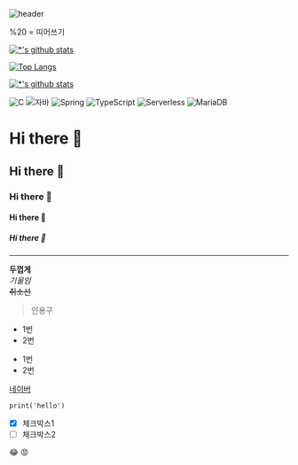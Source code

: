 ![header](https://capsule-render.vercel.app/api?type=wave&color=auto&height=300&section=header&text=Eunbi%20Ro&fontSize=90&animation=fadeIn)

%20 = 띠어쓰기

[![*'s github stats](https://github-readme-stats.vercel.app/api?username=selina7704)](https://github.com/selina7704)


[![Top Langs](https://github-readme-stats.vercel.app/api/top-langs/?username=selina7704)](https://github.com/selina7704/github-readme-stats)

[![*'s github stats](https://github-readme-stats.vercel.app/api?username=selina7704&show_icons=true&theme=radical)](https://github.com/selina7704)



![C](https://img.shields.io/badge/-C-123456?style=flat-square&logo=C&logoColor=black)
![자바](https://img.shields.io/badge/-자바-007396?style=flat&logo=Java&logoColor=ffffff)
![Spring](https://img.shields.io/badge/-Spring-6DB33F?style=for-the-badge&logo=Spring&logoColor=white)
![TypeScript](https://img.shields.io/badge/-TypeScript-3178C6?style=flat-square&logo=TypeScript&logoColor=white)
![Serverless](https://img.shields.io/badge/-Serverless-FD5750?style=flat-square&logo=Serverless&logoColor=magenta)
![MariaDB](https://img.shields.io/badge/-MariaDB-1F305F?style=flat-square&logo=mariadb&logoColor=white)

# Hi there 👋
## Hi there 👋
### Hi there 👋
#### Hi there 👋
##### Hi there 👋

---
**두껍게** <br>
*기울임* <br>
~~취소선~~ <br>

>인용구

* 1번 
* 2번 
- 1번 
- 2번

[네이버](www.naver.com)

```
print('hello')
```

- [x] 체크박스1
- [ ] 체크박스2

:joy:
😡
